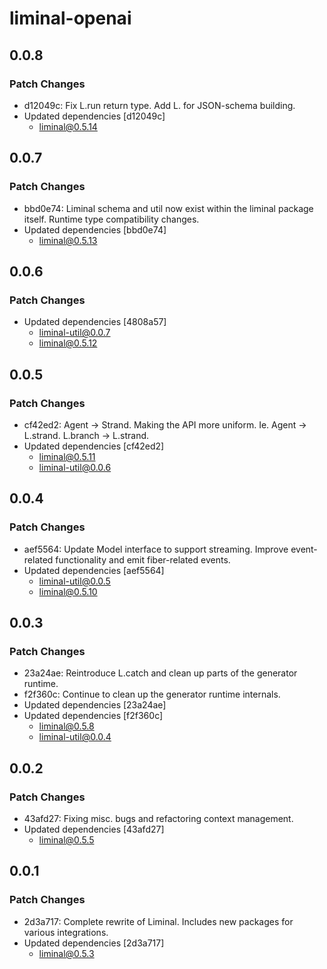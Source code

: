# liminal-openai

## 0.0.8

### Patch Changes

- d12049c: Fix L.run return type. Add L.<type> for JSON-schema building.
- Updated dependencies [d12049c]
  - liminal@0.5.14

## 0.0.7

### Patch Changes

- bbd0e74: Liminal schema and util now exist within the liminal package itself. Runtime type compatibility changes.
- Updated dependencies [bbd0e74]
  - liminal@0.5.13

## 0.0.6

### Patch Changes

- Updated dependencies [4808a57]
  - liminal-util@0.0.7
  - liminal@0.5.12

## 0.0.5

### Patch Changes

- cf42ed2: Agent -> Strand. Making the API more uniform. Ie. Agent -> L.strand. L.branch -> L.strand.
- Updated dependencies [cf42ed2]
  - liminal@0.5.11
  - liminal-util@0.0.6

## 0.0.4

### Patch Changes

- aef5564: Update Model interface to support streaming. Improve event-related functionality and emit fiber-related events.
- Updated dependencies [aef5564]
  - liminal-util@0.0.5
  - liminal@0.5.10

## 0.0.3

### Patch Changes

- 23a24ae: Reintroduce L.catch and clean up parts of the generator runtime.
- f2f360c: Continue to clean up the generator runtime internals.
- Updated dependencies [23a24ae]
- Updated dependencies [f2f360c]
  - liminal@0.5.8
  - liminal-util@0.0.4

## 0.0.2

### Patch Changes

- 43afd27: Fixing misc. bugs and refactoring context management.
- Updated dependencies [43afd27]
  - liminal@0.5.5

## 0.0.1

### Patch Changes

- 2d3a717: Complete rewrite of Liminal. Includes new packages for various integrations.
- Updated dependencies [2d3a717]
  - liminal@0.5.3

